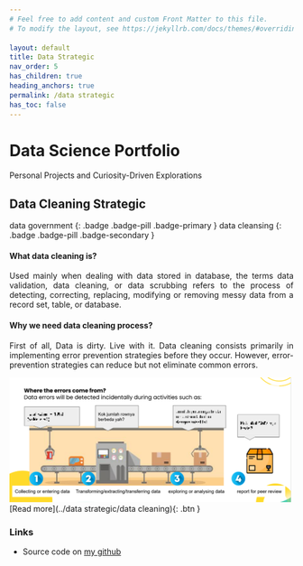 ```yaml
---
# Feel free to add content and custom Front Matter to this file.
# To modify the layout, see https://jekyllrb.com/docs/themes/#overriding-theme-defaults

layout: default
title: Data Strategic
nav_order: 5
has_children: true
heading_anchors: true
permalink: /data strategic
has_toc: false
---
```


# Data Science Portfolio
Personal Projects and Curiosity-Driven Explorations
<br>

## Data Cleaning Strategic
data government
{: .badge .badge-pill .badge-primary }
data cleansing
{: .badge .badge-pill .badge-secondary }


#### What data cleaning is?
<p style='text-align: justify;'> Used mainly when dealing with data stored in database, the terms data validation, data cleaning, or data scrubbing refers to the process of detecting, correcting, replacing, modifying or removing messy data from a record set, table, or database.</p>

#### Why we need data cleaning process?
<p style='text-align: justify;'> First of all, Data is dirty. Live with it. Data cleaning consists primarily in implementing error prevention strategies before they occur. However, error-prevention strategies can reduce but not eliminate common errors.</p>

<img src="/assets/images/data/data_cleansing_cover.png" alt="drawing" width="500"/>
<span class="fs-3">
[Read more](../data strategic/data cleaning){: .btn }
</span>


### Links
- Source code on [my github](https://github.com/imanursar/)